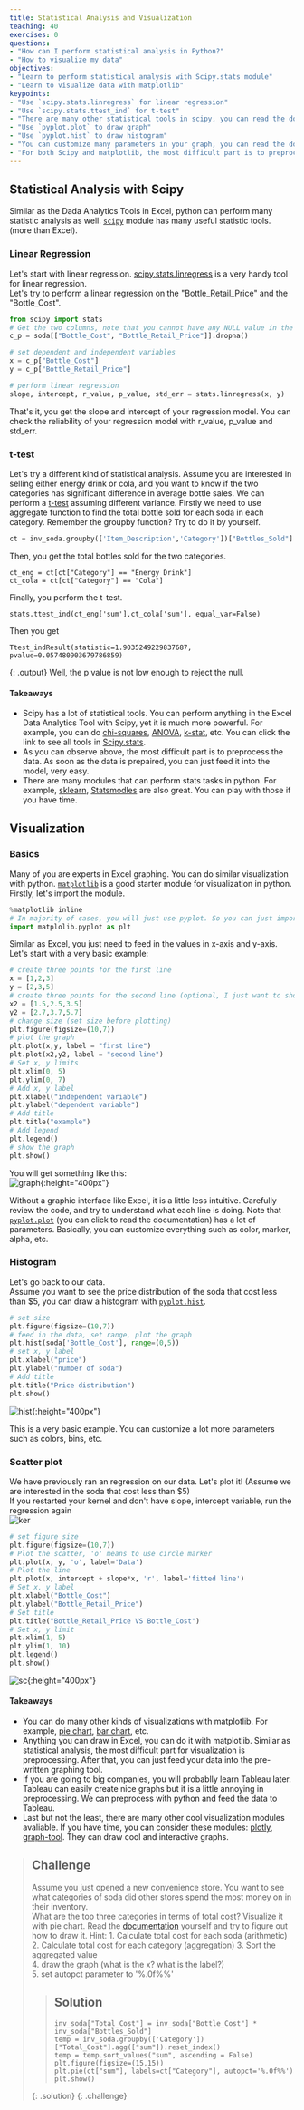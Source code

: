 ```yaml
---
title: Statistical Analysis and Visualization
teaching: 40
exercises: 0
questions:
- "How can I perform statistical analysis in Python?"
- "How to visualize my data"
objectives:
- "Learn to perform statistical analysis with Scipy.stats module"
- "Learn to visualize data with matplotlib"
keypoints:
- "Use `scipy.stats.linregress` for linear regression"
- "Use `scipy.stats.ttest_ind` for t-test"
- "There are many other statistical tools in scipy, you can read the documentation for more details"
- "Use `pyplot.plot` to draw graph"
- "Use `pyplot.hist` to draw histogram" 
- "You can customize many parameters in your graph, you can read the documentation for more details"
- "For both Scipy and matplotlib, the most difficult part is to preprocess your data. After that, you can just find the right function and feed your data into it."   
---
```


## Statistical Analysis with Scipy
Similar as the Dada Analytics Tools in Excel, python can perform many statistic analysis as well. [`scipy`](https://www.scipy.org/) module has many useful statistic tools. (more than Excel). 

### Linear Regression  
Let's start with linear regression. [scipy.stats.linregress](https://docs.scipy.org/doc/scipy/reference/generated/scipy.stats.linregress.html) is a very handy tool for linear regression.   
Let's try to perform a linear regression on the "Bottle_Retail_Price" and the "Bottle_Cost".  

```python  
from scipy import stats
# Get the two columns, note that you cannot have any NULL value in the input  
c_p = soda[["Bottle_Cost", "Bottle_Retail_Price"]].dropna()

# set dependent and independent variables  
x = c_p["Bottle_Cost"]
y = c_p["Bottle_Retail_Price"]

# perform linear regression
slope, intercept, r_value, p_value, std_err = stats.linregress(x, y)
```
That's it, you get the slope and intercept of your regression model. You can check the reliability of your regression model with r_value, p_value and std_err. 

### t-test
Let's try a different kind of statistical analysis. Assume you are interested in selling either energy drink or cola, and you want to know if the two categories has significant difference in average bottle sales. 
We can perform a [t-test](https://docs.scipy.org/doc/scipy/reference/generated/scipy.stats.ttest_ind.html) assuming different variance. 
Firstly we need to use aggregate function to find the total bottle sold for each soda in each category. Remember the groupby function? Try to do it by yourself.  

```python
ct = inv_soda.groupby(['Item_Description','Category'])["Bottles_Sold"].agg(["sum"]).reset_index()
```

Then, you get the total bottles sold for the two categories. 
```
ct_eng = ct[ct["Category"] == "Energy Drink"]
ct_cola = ct[ct["Category"] == "Cola"]
```
Finally, you perform the t-test. 
```
stats.ttest_ind(ct_eng['sum'],ct_cola['sum'], equal_var=False)
```
Then you get 
```
Ttest_indResult(statistic=1.9035249229837687, pvalue=0.057480903679786859)
```
{: .output}
Well, the p value is not low enough to reject the null.  <br>

#### Takeaways
* Scipy has a lot of statistical tools. You can perform anything in the Excel Data Analytics Tool with Scipy, yet it is much more powerful. For example, you can do [chi-squares](https://docs.scipy.org/doc/scipy/reference/generated/scipy.stats.chisquare.html#scipy.stats.chisquare), [ANOVA](https://docs.scipy.org/doc/scipy/reference/generated/scipy.stats.f_oneway.html#scipy.stats.f_oneway), [k-stat](https://docs.scipy.org/doc/scipy/reference/generated/scipy.stats.kstat.html#scipy.stats.kstat), etc. You can click the link to see all tools in [Scipy.stats](https://docs.scipy.org/doc/scipy/reference/stats.html). 
* As you can observe above, the most difficult part is to preprocess the data. As soon as the data is prepaired, you can just feed it into the model, very easy.  
* There are many modules that can perform stats tasks in python. For example, [sklearn](http://scikit-learn.org/stable/), [Statsmodles](https://www.statsmodels.org/stable/index.html) are also great. You can play with those if you have time.   

## Visualization  

### Basics   
Many of you are experts in Excel graphing. You can do similar visualization with python. [`matplotlib`](https://matplotlib.org/) is a good starter module for visualization in python. Firstly, let's import the module.  

```python
%matplotlib inline
# In majority of cases, you will just use pyplot. So you can just import that.   
import matplolib.pyplot as plt
```
Similar as Excel, you just need to feed in the values in x-axis and y-axis. Let's start with a very basic example:   
```python
# create three points for the first line
x = [1,2,3]
y = [2,3,5]
# create three points for the second line (optional, I just want to show you that you can plot multiple lines in one graph)
x2 = [1.5,2.5,3.5]
y2 = [2.7,3.7,5.7]
# change size (set size before plotting)
plt.figure(figsize=(10,7))
# plot the graph  
plt.plot(x,y, label = "first line")
plt.plot(x2,y2, label = "second line")
# Set x, y limits  
plt.xlim(0, 5)
plt.ylim(0, 7)
# Add x, y label  
plt.xlabel("independent variable")
plt.ylabel("dependent variable")
# Add title
plt.title("example") 
# Add legend  
plt.legend()
# show the graph
plt.show()
```
You will get something like this:  
![graph](../pic/graph.png){:height="400px"}

Without a graphic interface like Excel, it is a little less intuitive. Carefully review the code, and try to understand what each line is doing.  Note that [`pyplot.plot`](https://matplotlib.org/api/_as_gen/matplotlib.pyplot.plot.html) (you can click to read the documentation) has a lot of parameters. Basically, you can customize everything such as color, marker, alpha, etc. 

### Histogram  
Let's go back to our data.  
Assume you want to see the price distribution of the soda that cost less than $5, you can draw a histogram with [`pyplot.hist`](https://matplotlib.org/api/_as_gen/matplotlib.pyplot.hist.html).  

```python
# set size
plt.figure(figsize=(10,7))
# feed in the data, set range, plot the graph 
plt.hist(soda['Bottle_Cost'], range=(0,5))
# set x, y label
plt.xlabel("price")
plt.ylabel("number of soda")
# Add title
plt.title("Price distribution") 
plt.show()
```
![hist](../pic/hist.png){:height="400px"}

This is a very basic example. You can customize a lot more parameters such as colors, bins, etc. 

### Scatter plot  
We have previously ran an regression on our data. Let's plot it! (Assume we are interested in the soda that cost less than $5) <br>
If you restarted your kernel and don't have slope, intercept variable, run the regression again  
![ker](../pic/kernel.jpg) 

```python
# set figure size  
plt.figure(figsize=(10,7))
# Plot the scatter, 'o' means to use circle marker  
plt.plot(x, y, 'o', label='Data')
# Plot the line  
plt.plot(x, intercept + slope*x, 'r', label='fitted line')
# Set x, y label  
plt.xlabel("Bottle_Cost")
plt.ylabel("Bottle_Retail_Price")
# Set title  
plt.title("Bottle_Retail_Price VS Bottle_Cost") 
# Set x, y limit  
plt.xlim(1, 5)
plt.ylim(1, 10)
plt.legend()
plt.show()
```
![sc](../pic/sc.png){:height="400px"}

#### Takeaways  
* You can do many other kinds of visualizations with matplotlib. For example, [pie chart](https://matplotlib.org/api/_as_gen/matplotlib.pyplot.pie.html), [bar chart](https://matplotlib.org/api/_as_gen/matplotlib.pyplot.bar.html), etc. 
* Anything you can draw in Excel, you can do it with matplotlib. Similar as statistical analysis, the most difficult part for visualization is preprocessing. After that, you can just feed your data into the pre-written graphing tool.  
* If you are going to big companies, you will probablly learn Tableau later. Tableau can easily create nice graphs but it is a little annoying in preprocessing. We can preprocess with python and feed the data to Tableau. <br> 
* Last but not the least, there are many other cool visualization modules avaliable. If you have time, you can consider these modules: [plotly](https://plot.ly/), [graph-tool](https://graph-tool.skewed.de). They can draw cool and interactive graphs. 

> ## Challenge 
> Assume you just opened a new convenience store. You want to see what categories of soda did other stores spend the most money on in their inventory.   
> What are the top three categories in terms of total cost? Visualize it with pie chart. Read the [documentation](https://matplotlib.org/api/_as_gen/matplotlib.pyplot.pie.html) yourself and try to figure out how to draw it. 
> Hint: 1. Calculate total cost for each soda (arithmetic)
> 2. Calculate total cost for each category (aggregation)
> 3. Sort the aggregated value  
> 4. draw the graph (what is the x? what is the label?)   
> 5. set autopct parameter to '%.0f%%' 
> 
>> ## Solution
>>
>> ```
>> inv_soda["Total_Cost"] = inv_soda["Bottle_Cost"] * inv_soda["Bottles_Sold"]  
>> temp = inv_soda.groupby(['Category'])["Total_Cost"].agg(["sum"]).reset_index()
>> temp = temp.sort_values("sum", ascending = False)
>> plt.figure(figsize=(15,15))
>> plt.pie(ct["sum"], labels=ct["Category"], autopct='%.0f%%')
>> plt.show()
>> 
>> ```
> {: .solution}
{: .challenge}

